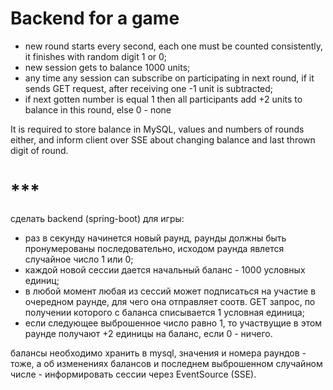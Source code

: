 # Backend for a game

* new round starts every second, each one must be counted consistently, it finishes with 
    random digit 1 or 0;
* new session gets to balance 1000 units;
* any time any session can subscribe on participating in next round, if it sends GET request, 
    after receiving one -1 unit is subtracted;
* if next gotten number is equal 1 then all participants add +2 units to balance in this round,
    else 0 - none

It is required to store balance in MySQL, values and numbers of rounds either,
and inform client over SSE about changing balance and last thrown digit of round.

# ***

сделать backend (spring-boot) для игры:

- раз в секунду начинется новый раунд, раунды 
    должны быть пронумерованы последовательно, исходом 
    раунда явлется случайное число 1 или 0;
- каждой новой сессии дается начальный баланс - 1000 условных единиц;
- в любой момент любая из сессий может подписаться 
    на участие в очередном раунде, для чего она отправляет 
    соотв. GET запрос, по получении которого с баланса 
    списывается 1 условная единица;
- если следующее выброшенное число равно 1, то 
    участвущие в этом раунде получают +2 единицы на 
    баланс, если 0 - ничего.

балансы необходимо хранить в mysql, значения и 
номера раундов - тоже, а об изменениях балансов и 
последнем выброшенном случайном числе - информировать 
сессии через EventSource (SSE).
